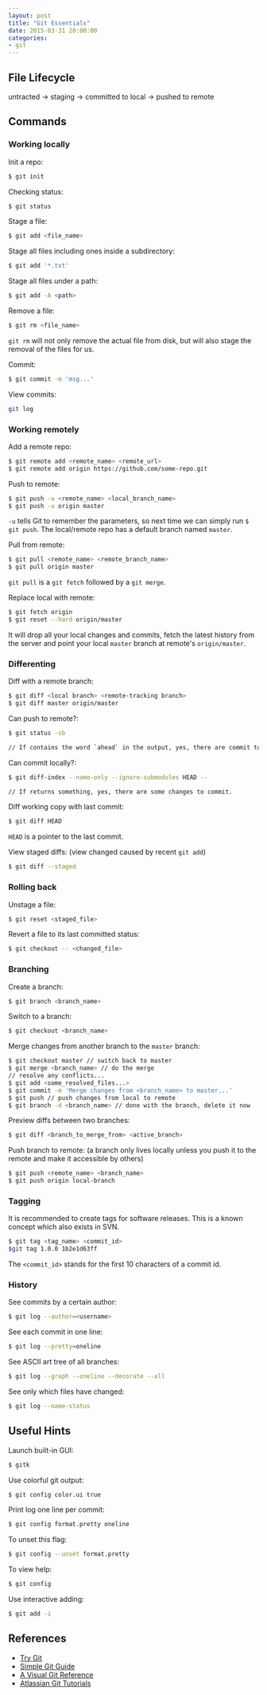 ```yaml
---
layout: post
title: "Git Essentials"
date: 2015-03-31 20:00:00
categories:
- git
---
```


## File Lifecycle

untracted -> staging -> committed to local -> pushed to remote

## Commands

### Working locally

Init a repo:

```bash
$ git init
```

Checking status:

```bash
$ git status
```

Stage a file:

```bash
$ git add <file_name>
```

Stage all files including ones inside a subdirectory:

```bash
$ git add '*.txt'
```

Stage all files under a path:

```bash
$ git add -A <path>
```

Remove a file:

```bash
$ git rm <file_name>
```
`git rm` will not only remove the actual file from disk, but will also stage the removal of the files for us.

Commit:

```bash
$ git commit -m 'msg...'
```

View commits:

```bash
git log
```

### Working remotely

Add a remote repo:

```bash
$ git remote add <remote_name> <remote_url>
$ git remote add origin https://github.com/some-repo.git
```

Push to remote:

```bash
$ git push -u <remote_name> <local_branch_name>
$ git push -u origin master
```
`-u` tells Git to remember the parameters, so next time we can simply run `$ git push`.
The local/remote repo has a default branch named `master`.

Pull from remote:

```bash
$ git pull <remote_name> <remote_branch_name>
$ git pull origin master
```

`git pull` is a `git fetch` followed by a `git merge`.

Replace local with remote:

```bash
$ git fetch origin
$ git reset --hard origin/master
```
It will drop all your local changes and commits, fetch the latest history from the server and point your local `master` branch at remote's `origin/master`.

### Differenting

Diff with a remote branch:

```bash
$ git diff <local branch> <remote-tracking branch>
$ git diff master origin/master
```

Can push to remote?:

```bash
$ git status -sb

// If contains the word `ahead` in the output, yes, there are commit to push.
```

Can commit locally?:

```bash
$ git diff-index --name-only --ignore-submodules HEAD --

// If returns something, yes, there are some changes to commit.
```

Diff working copy with last commit:

```bash
$ git diff HEAD
```
`HEAD` is a pointer to the last commit.

View staged diffs:
(view changed caused by recent `git add`)

```bash
$ git diff --staged
```

### Rolling back

Unstage a file:

```bash
$ git reset <staged_file>
```

Revert a file to its last committed status:

```bash
$ git checkout -- <changed_file>
```

### Branching

Create a branch:

```bash
$ git branch <branch_name>
```

Switch to a branch:

```bash
$ git checkout <branch_name>
```

Merge changes from another branch to the `master` branch:

```bash
$ git checkout master // switch back to master
$ git merge <branch_name> // do the merge
// resolve any conflicts...
$ git add <some_resolved_files...>
$ git commit -m 'Merge changes from <branch_name> to master...'
$ git push // push changes from local to remote
$ git branch -d <branch_name> // done with the branch, delete it now
```

Preview diffs between two branches:

```bash
$ git diff <branch_to_merge_from> <active_branch>
```

Push branch to remote:
(a branch only lives locally unless you push it to the remote and make it accessible by others)

```bash
$ git push <remote_name> <branch_name>
$ git push origin local-branch
```

### Tagging

It is recommended to create tags for software releases. This is a known concept which also exists in SVN.

```bash
$ git tag <tag_name> <commit_id>
$git tag 1.0.0 1b2e1d63ff
```
The `<commit_id>` stands for the first 10 characters of a commit id.

### History

See commits by a certain author:

```bash
$ git log --author=<username>
```

See each commit in one line:

```bash
$ git log --pretty=oneline
```

See ASCII art tree of all branches:

```bash
$ git log --graph --oneline --decorate --all
```

See only which files have changed:

```bash
$ git log --name-status
```

## Useful Hints

Launch built-in GUI:

```bash
$ gitk
```

Use colorful git output:

```bash
$ git config color.ui true
```

Print log one line per commit:

```bash
$ git config format.pretty oneline
```
To unset this flag:

```bash
$ git config --unset format.pretty
```
To view help:

```bash
$ git config
```

Use interactive adding:

```bash
$ git add -i
```

## References

- [Try Git](https://try.github.io)
- [Simple Git Guide](http://rogerdudler.github.io/git-guide/)
- [A Visual Git Reference](http://marklodato.github.io/visual-git-guide/index-en.html)
- [Atlassian Git Tutorials](https://www.atlassian.com/git/tutorials)
